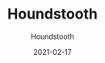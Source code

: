 ---
designer: "Endless Knot"
description: "Color%20Name%3A%20Grey%0AMaterial%3A%20100%25%20Wool%0APile%3A%20CutStyle%3A%20Modern%2C%20New%20Arrivals"
image_primary: "img/GREY-600x750.jpg"
manufacturer: "Endless Knot"
href: "https://endlessknotrugs.com/product/houndstooth-2/"
subtitle: "Houndstooth"
tags: 
  - "grey"
  - "100% wool"
  - "cut"
  - "modern, new arrivals"
  - "Endless Knot"
  - "Hand-Knotted Rugs"
title: "Houndstooth"
category: "hand-knotted-rugs"
slug: "/manufacturers/endless-knot/hand-knotted-rugs/endless-knot-houndstooth"
date: "2021-02-17"
---